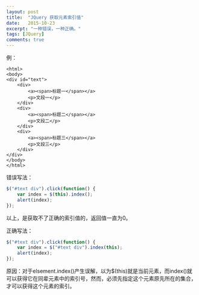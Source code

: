 ```yaml
---
layout: post
title:  "JQuery 获取元素索引值"
date:   2015-10-23
excerpt: "一种错误，一种正确。"
tags: [JQuery]
comments: true
---
```

例：
```
<html>
<body>
<div id="text">
	<div>
		<a><span>标题一</span></a>
		<p>文段一</p>
	</div>
	<div>
		<a><span>标题二</span></a>
		<p>文段二</p>
	</div>
	<div>
		<a><span>标题三</span></a>
		<p>文段三</p>
	</div>
</div>
</body>
</html>
```

错误写法：
``` javascript
$("#text div").click(function() {
	var index = $(this).index();
	alert(index);
});
```
以上，是获取不了正确的索引值的，返回值一直为0。

正确写法：
``` javascript
$("#text div").click(function() {
	var index = $("#text div").index(this);
	alert(index);
});
```

原因：对于elsement.index()产生误解，以为$(this)就是当前元素，而index()就可以获得它在同辈元素中的索引号，然而，必须先指定这个元素原先所在的集合，才可以获得这个元素的索引。

